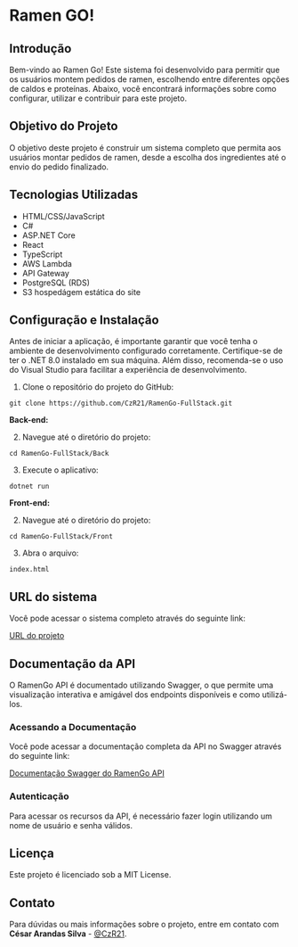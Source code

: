 # Ramen GO!

## Introdução
Bem-vindo ao Ramen Go! Este sistema foi desenvolvido para permitir que os usuários montem pedidos de ramen, escolhendo entre diferentes opções de caldos e proteínas. Abaixo, você encontrará informações sobre como configurar, utilizar e contribuir para este projeto.

## Objetivo do Projeto
O objetivo deste projeto é construir um sistema completo que permita aos usuários montar pedidos de ramen, desde a escolha dos ingredientes até o envio do pedido finalizado.

## Tecnologias Utilizadas
- HTML/CSS/JavaScript
- C#
- ASP.NET Core
- React
- TypeScript
- AWS Lambda
- API Gateway
- PostgreSQL (RDS)
- S3 hospedágem estática do site


## Configuração e Instalação
Antes de iniciar a aplicação, é importante garantir que você tenha o ambiente de desenvolvimento configurado corretamente. Certifique-se de ter o .NET 8.0 instalado em sua máquina. Além disso, recomenda-se o uso do Visual Studio para facilitar a experiência de desenvolvimento.

1. Clone o repositório do projeto do GitHub:
```
git clone https://github.com/CzR21/RamenGo-FullStack.git
```

**Back-end:**

2. Navegue até o diretório do projeto:
```
cd RamenGo-FullStack/Back
```
3. Execute o aplicativo:
```
dotnet run
```

**Front-end:**

2. Navegue até o diretório do projeto:
```
cd RamenGo-FullStack/Front
```
3. Abra o arquivo:
```
index.html
```

## URL do sistema

Você pode acessar o sistema completo através do seguinte link:

[URL do projeto](http://ramen-go-frontend.s3-website-us-east-1.amazonaws.com)

## Documentação da API

O RamenGo API é documentado utilizando Swagger, o que permite uma visualização interativa e amigável dos endpoints disponíveis e como utilizá-los.

### Acessando a Documentação

Você pode acessar a documentação completa da API no Swagger através do seguinte link:

[Documentação Swagger do RamenGo API](https://yquxto04gk.execute-api.us-east-1.amazonaws.com/Prod/index.html)

### Autenticação

Para acessar os recursos da API, é necessário fazer login utilizando um nome de usuário e senha válidos.

## Licença
Este projeto é licenciado sob a MIT License.

## Contato
Para dúvidas ou mais informações sobre o projeto, entre em contato com **César Arandas Silva** - [@CzR21](https://github.com/CzR21).
